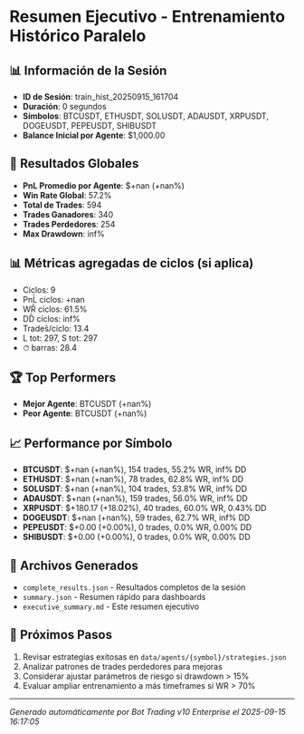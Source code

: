 # Resumen Ejecutivo - Entrenamiento Histórico Paralelo

## 📊 Información de la Sesión
- **ID de Sesión**: train_hist_20250915_161704
- **Duración**: 0 segundos
- **Símbolos**: BTCUSDT, ETHUSDT, SOLUSDT, ADAUSDT, XRPUSDT, DOGEUSDT, PEPEUSDT, SHIBUSDT
- **Balance Inicial por Agente**: $1,000.00

## 🎯 Resultados Globales
- **PnL Promedio por Agente**: $+nan (+nan%)
- **Win Rate Global**: 57.2%
- **Total de Trades**: 594
- **Trades Ganadores**: 340
- **Trades Perdedores**: 254
- **Max Drawdown**: inf%

## 📊 Métricas agregadas de ciclos (si aplica)
- Ciclos: 9
- PnL̄ ciclos: +nan
- WR̄ ciclos: 61.5%
- DD̄ ciclos: inf%
- Trades̄/ciclo: 13.4
- L tot: 297, S tot: 297
- ⏱̄ barras: 28.4


## 🏆 Top Performers
- **Mejor Agente**: BTCUSDT (+nan%)
- **Peor Agente**: BTCUSDT (+nan%)

## 📈 Performance por Símbolo
- **BTCUSDT**: $+nan (+nan%), 154 trades, 55.2% WR, inf% DD
- **ETHUSDT**: $+nan (+nan%), 78 trades, 62.8% WR, inf% DD
- **SOLUSDT**: $+nan (+nan%), 104 trades, 53.8% WR, inf% DD
- **ADAUSDT**: $+nan (+nan%), 159 trades, 56.0% WR, inf% DD
- **XRPUSDT**: $+180.17 (+18.02%), 40 trades, 60.0% WR, 0.43% DD
- **DOGEUSDT**: $+nan (+nan%), 59 trades, 62.7% WR, inf% DD
- **PEPEUSDT**: $+0.00 (+0.00%), 0 trades, 0.0% WR, 0.00% DD
- **SHIBUSDT**: $+0.00 (+0.00%), 0 trades, 0.0% WR, 0.00% DD

## 📁 Archivos Generados
- `complete_results.json` - Resultados completos de la sesión
- `summary.json` - Resumen rápido para dashboards
- `executive_summary.md` - Este resumen ejecutivo

## 🎯 Próximos Pasos
1. Revisar estrategias exitosas en `data/agents/{symbol}/strategies.json`
2. Analizar patrones de trades perdedores para mejoras
3. Considerar ajustar parámetros de riesgo si drawdown > 15%
4. Evaluar ampliar entrenamiento a más timeframes si WR > 70%

---
*Generado automáticamente por Bot Trading v10 Enterprise el 2025-09-15 16:17:05*
